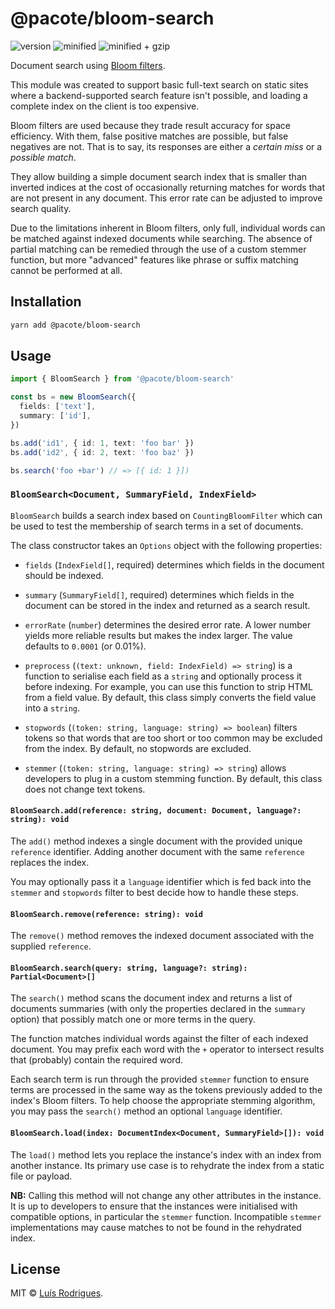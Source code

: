# @pacote/bloom-search

![version](https://badgen.net/npm/v/@pacote/bloom-search)
![minified](https://badgen.net/bundlephobia/min/@pacote/bloom-search)
![minified + gzip](https://badgen.net/bundlephobia/minzip/@pacote/bloom-search)

Document search using [Bloom filters](../bloom-filter/).

This module was created to support basic full-text search on static sites where
a backend-supported search feature isn't possible, and loading a complete index
on the client is too expensive.

Bloom filters are used because they trade result accuracy for space efficiency.
With them, false positive matches are possible, but false negatives are not.
That is to say, its responses are either a _certain miss_ or a _possible match_.

They allow building a simple document search index that is smaller than inverted
indices at the cost of occasionally returning matches for words that are not
present in any document. This error rate can be adjusted to improve search
quality.

Due to the limitations inherent in Bloom filters, only full, individual words
can be matched against indexed documents while searching. The absence of partial
matching can be remedied through the use of a custom stemmer function, but more
"advanced" features like phrase or suffix matching cannot be performed at all.

## Installation

```bash
yarn add @pacote/bloom-search
```

## Usage

```typescript
import { BloomSearch } from '@pacote/bloom-search'

const bs = new BloomSearch({
  fields: ['text'],
  summary: ['id'],
})

bs.add('id1', { id: 1, text: 'foo bar' })
bs.add('id2', { id: 2, text: 'foo baz' })

bs.search('foo +bar') // => [{ id: 1 }])
```

### `BloomSearch<Document, SummaryField, IndexField>`

`BloomSearch` builds a search index based on `CountingBloomFilter` which
can be used to test the membership of search terms in a set of documents.

The class constructor takes an `Options` object with the following properties:

- `fields` (`IndexField[]`, required) determines which fields in the document
  should be indexed.

- `summary` (`SummaryField[]`, required) determines which fields in the document
  can be stored in the index and returned as a search result.

- `errorRate` (`number`) determines the desired error rate. A lower number
  yields more reliable results but makes the index larger. The value defaults to
  `0.0001` (or 0.01%).

- `preprocess` (`(text: unknown, field: IndexField) => string`) is a function to
  serialise each field as a `string` and optionally process it before indexing.
  For example, you can use this function to strip HTML from a field value. By
  default, this class simply converts the field value into a `string`.

- `stopwords` (`(token: string, language: string) => boolean`) filters tokens
  so that words that are too short or too common may be excluded from the index.
  By default, no stopwords are excluded.

- `stemmer` (`(token: string, language: string) => string`) allows developers to
  plug in a custom stemming function. By default, this class does not change
  text tokens.

#### `BloomSearch.add(reference: string, document: Document, language?: string): void`

The `add()` method indexes a single document with the provided unique
`reference` identifier. Adding another document with the same `reference`
replaces the index.

You may optionally pass it a `language` identifier which is fed back into the
`stemmer` and `stopwords` filter to best decide how to handle these steps.

#### `BloomSearch.remove(reference: string): void`

The `remove()` method removes the indexed document associated with the supplied
`reference`.

#### `BloomSearch.search(query: string, language?: string): Partial<Document>[]`

The `search()` method scans the document index and returns a list of documents
summaries (with only the properties declared in the `summary` option) that
possibly match one or more terms in the query.

The function matches individual words against the filter of each indexed
document. You may prefix each word with the `+` operator to intersect results
that (probably) contain the required word.

Each search term is run through the provided `stemmer` function to ensure terms
are processed in the same way as the tokens previously added to the index's
Bloom filters. To help choose the appropriate stemming algorithm, you may pass
the `search()` method an optional `language` identifier.

#### `BloomSearch.load(index: DocumentIndex<Document, SummaryField>[]): void`

The `load()` method lets you replace the instance's index with an index from
another instance. Its primary use case is to rehydrate the index from a static
file or payload.

**NB:** Calling this method will not change any other attributes in the
instance. It is up to developers to ensure that the instances were initialised
with compatible options, in particular the `stemmer` function. Incompatible
`stemmer` implementations may cause matches to not be found in the rehydrated
index.

## License

MIT © [Luís Rodrigues](https://goblindegook.com).
